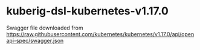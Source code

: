 # kuberig-dsl-kubernetes-v1.17.0

Swagger file downloaded from https://raw.githubusercontent.com/kubernetes/kubernetes/v1.17.0/api/openapi-spec/swagger.json
